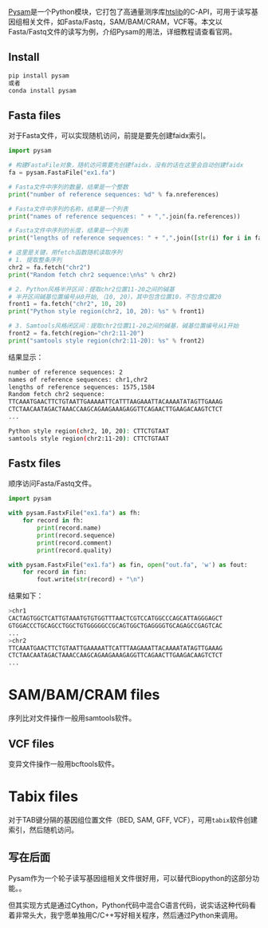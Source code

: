 [Pysam](https://pysam.readthedocs.io/en/latest/index.html)是一个Python模块，它打包了高通量测序库[htslib](http://www.htslib.org/)的C-API，可用于读写基因组相关文件，如Fasta/Fastq，SAM/BAM/CRAM，VCF等。本文以Fasta/Fastq文件的读写为例，介绍Pysam的用法，详细教程请查看官网。



## Install

```bash
pip install pysam
或者
conda install pysam
```



## Fasta files

对于Fasta文件，可以实现随机访问，前提是要先创建faidx索引。

```python
import pysam

# 构建FastaFile对象，随机访问需要先创建faidx，没有的话在这里会自动创建faidx
fa = pysam.FastaFile("ex1.fa")

# Fasta文件中序列的数量，结果是一个整数
print("number of reference sequences: %d" % fa.nreferences)

# Fasta文件中序列的名称，结果是一个列表
print("names of reference sequences: " + ",".join(fa.references))

# Fasta文件中序列的长度，结果是一个列表
print("lengths of reference sequences: " + ",".join([str(i) for i in fa.lengths]))

# 这里是关键，用fetch函数随机读取序列
# 1. 提取整条序列
chr2 = fa.fetch("chr2")
print("Random fetch chr2 sequence:\n%s" % chr2)

# 2. Python风格半开区间：提取chr2位置11-20之间的碱基
# 半开区间碱基位置编号从0开始,（10, 20），其中包含位置10，不包含位置20
front1 = fa.fetch("chr2", 10, 20)
print("Python style region(chr2, 10, 20): %s" % front1)

# 3. Samtools风格闭区间：提取chr2位置11-20之间的碱基，碱基位置编号从1开始
front2 = fa.fetch(region="chr2:11-20")
print("samtools style region(chr2:11-20): %s" % front2)
```

结果显示：

```bash
number of reference sequences: 2
names of reference sequences: chr1,chr2
lengths of reference sequences: 1575,1584
Random fetch chr2 sequence:
TTCAAATGAACTTCTGTAATTGAAAAATTCATTTAAGAAATTACAAAATATAGTTGAAAG
CTCTAACAATAGACTAAACCAAGCAGAAGAAAGAGGTTCAGAACTTGAAGACAAGTCTCT
...

Python style region(chr2, 10, 20): CTTCTGTAAT
samtools style region(chr2:11-20): CTTCTGTAAT
```



## Fastx files

顺序访问Fasta/Fastq文件。

```python
import pysam

with pysam.FastxFile("ex1.fa") as fh:
    for record in fh:
        print(record.name)
        print(record.sequence)
        print(record.comment)
        print(record.quality)

with pysam.FastxFile("ex1.fa") as fin, open("out.fa", 'w') as fout:
    for record in fin:
        fout.write(str(record) + "\n")
```

结果如下：

```bash
>chr1
CACTAGTGGCTCATTGTAAATGTGTGGTTTAACTCGTCCATGGCCCAGCATTAGGGAGCT
GTGGACCCTGCAGCCTGGCTGTGGGGGCCGCAGTGGCTGAGGGGTGCAGAGCCGAGTCAC
...
>chr2
TTCAAATGAACTTCTGTAATTGAAAAATTCATTTAAGAAATTACAAAATATAGTTGAAAG
CTCTAACAATAGACTAAACCAAGCAGAAGAAAGAGGTTCAGAACTTGAAGACAAGTCTCT
...
```

# SAM/BAM/CRAM files

序列比对文件操作一般用samtools软件。



## VCF files

变异文件操作一般用bcftools软件。



# Tabix files

对于TAB键分隔的基因组位置文件（BED, SAM, GFF, VCF），可用`tabix`软件创建索引，然后随机访问。



## 写在后面

Pysam作为一个轮子读写基因组相关文件很好用，可以替代Biopython的这部分功能。。

但其实现方式是通过Cython，Python代码中混合C语言代码，说实话这种代码看着非常头大，我宁愿单独用C/C++写好相关程序，然后通过Python来调用。

